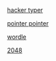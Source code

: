 [hacker typer](http://hackertyper.com/)

[pointer pointer](https://pointerpointer.com/)

[wordle](https://www.nytimes.com/games/wordle/index.html)

[2048](https://play2048.co/)
